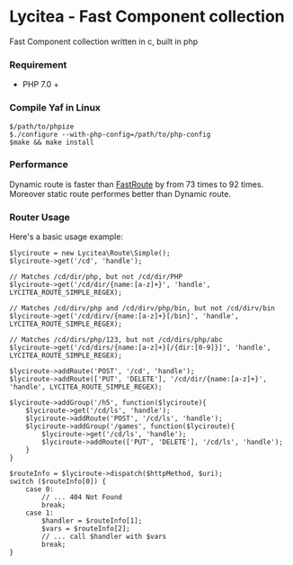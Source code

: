 # Lycitea - Fast Component collection 

Fast Component collection written in c, built in php 

### Requirement
* PHP 7.0 +

### Compile Yaf in Linux
```
$/path/to/phpize
$./configure --with-php-config=/path/to/php-config
$make && make install
```
### Performance
Dynamic route is faster than <a href="https://github.com/nikic/FastRoute" target="_blank">FastRoute</a> by from 73 times  to 92 times. Moreover static route performes better than Dynamic route.

### Router Usage
Here's a basic usage example:

```
$lyciroute = new Lycitea\Route\Simple();
$lyciroute->get('/cd', 'handle');

// Matches /cd/dir/php, but not /cd/dir/PHP
$lyciroute->get('/cd/dir/{name:[a-z]+}', 'handle', LYCITEA_ROUTE_SIMPLE_REGEX);

// Matches /cd/dirv/php and /cd/dirv/php/bin, but not /cd/dirv/bin
$lyciroute->get('/cd/dirv/{name:[a-z]+}[/bin]', 'handle', LYCITEA_ROUTE_SIMPLE_REGEX);

// Matches /cd/dirs/php/123, but not /cd/dirs/php/abc
$lyciroute->get('/cd/dirs/{name:[a-z]+}[/{dir:[0-9]}]', 'handle', LYCITEA_ROUTE_SIMPLE_REGEX);

$lyciroute->addRoute('POST', '/cd', 'handle');
$lyciroute->addRoute(['PUT', 'DELETE'], '/cd/dir/{name:[a-z]+}', 'handle', LYCITEA_ROUTE_SIMPLE_REGEX);

$lyciroute->addGroup('/h5', function($lyciroute){
    $lyciroute->get('/cd/ls', 'handle');
    $lyciroute->addRoute('POST', '/cd/ls', 'handle');
    $lyciroute->addGroup('/games', function($lyciroute){
        $lyciroute->get('/cd/ls', 'handle');
        $lyciroute->addRoute(['PUT', 'DELETE'], '/cd/ls', 'handle');
    }
}

$routeInfo = $lyciroute->dispatch($httpMethod, $uri);
switch ($routeInfo[0]) {
    case 0:
        // ... 404 Not Found
        break;
    case 1:
        $handler = $routeInfo[1];
        $vars = $routeInfo[2];
        // ... call $handler with $vars
        break;
}

```

